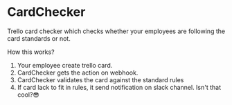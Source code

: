 # CardChecker
Trello card checker which checks whether your employees are following the card standards or not.

How this works?
1. Your employee create trello card.
2. CardChecker gets the action on webhook.
3. CardChecker validates the card against the standard rules
4. If card lack to fit in rules, it send notification on slack channel. Isn't that cool?😎

